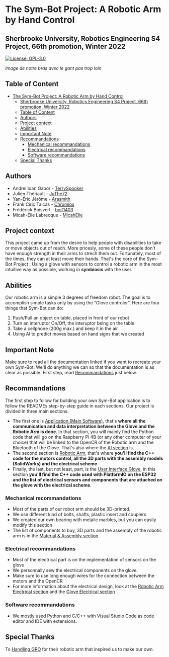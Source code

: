 # The Sym-Bot Project: A Robotic Arm by Hand Control 
## Sherbrooke University, Robotics Engineering S4 Project, 66th promotion, Winter 2022
[![License: GPL-3.0](https://img.shields.io/badge/License-GPLv3-blue.svg?style=flat-square)](/LICENSE)

*Image de notre bras avec le gant pas trop loin*

## Table of Content
- [The Sym-Bot Project: A Robotic Arm by Hand Control](#the-sym-bot-project-a-robotic-arm-by-hand-control)
  - [Sherbrooke University, Robotics Engineering S4 Project, 66th promotion, Winter 2022](#sherbrooke-university-robotics-engineering-s4-project-66th-promotion-winter-2022)
  - [Table of Content](#table-of-content)
  - [Authors](#authors)
  - [Project context](#project-context)
  - [Abilities](#abilities)
  - [Important Note](#important-note)
  - [Recommandations](#recommandations)
    - [Mechanical recommandations](#mechanical-recommandations)
    - [Electrical recommandations](#electrical-recommandations)
    - [Software recommandations](#software-recommandations)
  - [Special Thanks](#special-thanks)

## Authors
- Andrei Ioan Gabor - [TerrySpooker](https://github.com/TerrySpooker)
- Julien Thériault - [JuThe72](https://github.com/JuThe72)
- Yan-Éric Jérôme - [Arasmith](https://github.com/Arasmith)
- Frank Ciric Taicas - [Chromlox](https://github.com/Chromlox)
- Frédérick Boisvert - [boif1403](https://github.com/boif1403)
- Micah-Élie Labrecque - [MicahElie](https://github.com/MicahElie)

## Project context
This project came up from the desire to help people with disabilities to take or move objects out of reach. 
More pricesly, some of these people don't have enough strength in their arms to strech them out. Fortunately, most of the times, they can at least move their hands.
That's the core of the Sym-Bot Project : Using a glove with sensors to control a robotic arm in the most intuitive way as possible, working in **symbiosis** with the user.

## Abilities
Our robotic arm is a simple 3 degrees of freedom robot. The goal is to accomplish simple tasks only by using the "Glove controler". Here are four things that Sym-Bot can do:
1. Push/Pull an object on table, placed in front of our robot
2. Turn an interuptor On/Off, the interuptor being on the table
3. Take a cellphone (200g max.) and keep it in the air
4. Using AI to predict moves based on hand signs that we created

## Important Note
Make sure to read all the documentation linked if you want to recreate your own Sym-Bot. 
We'll do anything we can so that the documentation is as clear as possible. First step, read [Recommandations](#recommandations) just below.

## Recommandations
The first step to follow for building your own Sym-Bot application is to follow the READMEs step-by-step guide in each sections.
Our project is divided in three main sections. 
* The first one is [Application (Main Software)](Application/), that's **where all the communication and data interpretation between the Glove and the Robotic Arm is done**. In that section, you will mainly find the Python code that will go on the Raspberry Pi 4B (or any other computer of your choice) that will be linked to the OpenCR of the Robotic arm and the Bluetooth of the Glove. That's also where the [AI section](Application/AI/) is.
* The second section is [Robotic Arm](RoboticArm/), that's where **you'll find the C++ code for the motors control, all the 3D parts with the assembly models (SolidWorks) and the electrical scheme.**
* Finally, the last, but not least, part, is the [User Interface Glove](UI), in this section **you'll find the C++ code used with PlatformIO on the ESP32 and the list of electrical sensors and components that are attached on the glove with the electrical scheme**.

### Mechanical recommandations
* Most of the parts of our robot arm should be 3D-printed.
* We use different kind of bolts, shafts, plastic insert and couplers
* We created our own bearing with metalic marbles, but you can easily modify this section
* The list of components to buy, 3D parts and the assembly of the robotic arm is in the [Material & Assembly section](/Material%20%26%20Assembly)

### Electrical recommandations
* Most of the electrical part is on the implementation of sensors on the glove
* We personnally sew the electrical components on the glove.
* Make sure to use long enough wires for the connection between the motors and the OpenCR
* For more information about the electrical design, look at the [Robotic Arm Electrical section](/RoboticArm/) and the [Glove Electrical section](/UI)

### Software recommandations
* We mostly used Python and C/C++ with Visual Studio Code as code editor and IDE with extensions.

## Special Thanks
To [Handling GRO](https://github.com/chameau5050/Handling-Gro#handling-gro) for their robotic arm that inspired us to make our own.
